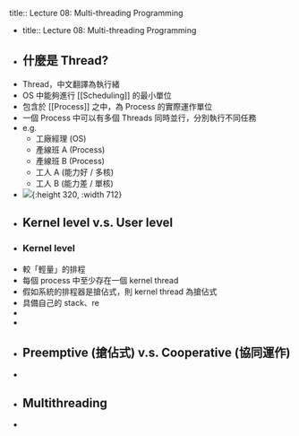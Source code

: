 title:: Lecture 08: Multi-threading Programming

- title:: Lecture 08: Multi-threading Programming
- ## 什麼是 Thread?
- Thread，中文翻譯為執行緒
- OS 中能夠進行 [[Scheduling]] 的最小單位
- 包含於 [[Process]] 之中，為 Process 的實際運作單位
- 一個 Process 中可以有多個 Threads 同時並行，分別執行不同任務
- e.g.
	- 工廠經理 (OS)
	- 產線班 A (Process)
	- 產線班 B (Process)
	- 工人 A (能力好 / 多核)
	- 工人 B (能力差 / 單核)
- ![](https://upload.wikimedia.org/wikipedia/commons/thumb/2/25/Concepts-_Program_vs._Process_vs._Thread.jpg/400px-Concepts-_Program_vs._Process_vs._Thread.jpg){:height 320, :width 712}
- ## Kernel level v.s. User level
- ### Kernel level
- 較「輕量」的排程
- 每個 process 中至少存在一個 kernel thread
- 假如系統的排程器是搶佔式，則 kernel thread 為搶佔式
- 具備自己的 stack、re
-
-
- ## Preemptive (搶佔式) v.s. Cooperative (協同運作)
-
- ## Multithreading
-